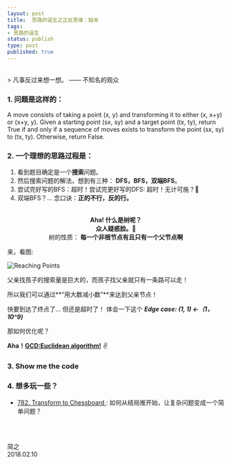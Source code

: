 ```yaml
--- 
layout: post
title:  思路的诞生之正反思维：始末
tags:
- 思路的诞生
status: publish
type: post
published: true
---
```


<br>
> 凡事反过来想一想。 —— 不知名的观众	


### 1. 问题是这样的：

A move consists of taking a point (x, y) and transforming it to either (x, x+y) or (x+y, y).
Given a starting point (sx, sy) and a target point (tx, ty), return True if and 
only if a sequence of moves exists to transform the point (sx, sy) to (tx, ty). 
Otherwise, return False.

### 2. 一个理想的思路过程是：
	
1. 看到题目确定是一个**搜索**问题。
2. 然后搜索问题的解法，想到有三种： **DFS，BFS，双端BFS**。
3. 尝试完好写的BFS：超时！尝试完更好写的DFS: 超时！无计可施？🤣
4. 双端BFS？... 念口诀：**正的不行，反的行。**
	

<br>

<center> <b> Aha! 什么是树呢？ </b> </center>

<center> <b>众人疑惑脸。🤔 </b>	</center>

<center> 树的性质：<b> 每一个非根节点有且只有一个父节点啊</b>  </center>


	


	
来，看图:
	
![Reaching Points](https://i.imgur.com/FsKaX4b.png)
	
	
		
父亲找孩子的搜索量是巨大的，而孩子找父亲就只有一条路可以走！

所以我们可以通过**“用大数减小数”**来达到父亲节点！ 
	
快要到达了终点了... 但还是超时了！ 
体会一下这个 ***Edge case: (1, 1) <-（1，10^9)***

那如何优化呢？ 

**Aha！[GCD:Euclidean algorithm!](https://upload.wikimedia.org/wikipedia/commons/e/e2/Euclidean_algorithm_252_105_animation_flipped.gif)** ✌️	 

### 3. Show me the code
	
<script src="https://gist.github.com/WillWang-X/807067fb94a4f0ee03a5dd391b305d4b.js"></script>


### 4. 想多玩一些？

- [782. Transform to Chessboard
](https://leetcode.com/problems/transform-to-chessboard/description/) : 如何从结局推开始，让复杂问题变成一个简单问题？



<br>
<br>

简之           
2018.02.10
